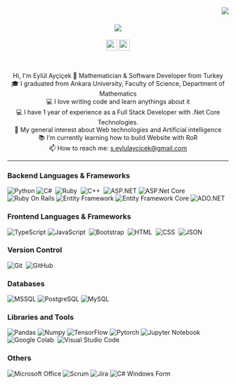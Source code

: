 <img align="right" src="https://visitor-badge.laobi.icu/badge?page_id=zumrudu-anka.zumrudu-anka">

<h1 align="center">
  <a href="https://git.io/typing-svg">
    <img src="https://readme-typing-svg.herokuapp.com/?lines=Hello,+There!+👋;+This+is+Eylül+AYÇİÇEK...;Nice+to+meet+you!&center=true&size=30">
  </a>
</h1>

<p align="center">
   <a href="https://www.linkedin.com/in/eylül-ayçiçek/"><img src="https://img.shields.io/badge/linkedin-%230077B5.svg?&style=for-the-badge&logo=linkedin&logoColor=white" height=25></a> 
    <a href="https://medium.com/@s.eylulaycicek">
        <img src="https://img.shields.io/badge/Medium-%230077B5.svg?&style=for-the-badge&logo=medium&logoColor=black" height=25>
    </a> 
</p>

<br>
<p align="center">
  Hi, I'm Eylül Ayçiçek 👋 Mathematician & Software Developer from Turkey
  <br>
  🎓 I graduated from Ankara University, Faculty of Science, Department of Mathematics
  <br>
  💻 I love writing code and learn anythings about it
  <br>
	💻 I have 1 year of experience as a Full Stack Developer with .Net Core Technologies.
	<br>
	👀 My general interest about Web technologies and Artificial intelligence
  <br>
  📚 I’m currently learning how to build Website with RoR
  <br>
  📫 How to reach me: <a href="mailto: s.eylulaycicek@gmail.com"> s.eylulaycicek@gmail.com</a>
</p>

<hr>

### Backend Languages & Frameworks

![Python](https://img.shields.io/badge/-Python-000?&logo=Python)
![C#](https://img.shields.io/badge/c%23-%2305122A?style=flat&logo=c-sharp)&nbsp;
![Ruby](https://img.shields.io/badge/-Ruby-05122A?style=flat&logo=ruby)&nbsp;
![C++](https://img.shields.io/badge/-C++-05122A?style=flat&logo=C%2B%2B&logoColor=00599C)&nbsp;
![ASP.NET](https://img.shields.io/badge/ASP.NET-%2305122A?style=flat&logo=.net)
![ASP.Net Core](https://img.shields.io/badge/ASP.Net%20Core-%2305122A?style=flat&logo=.net)
![Ruby On Rails](https://img.shields.io/badge/Ruby%20On%20Rails-%23CC0000?style=flat&logo=ruby-on-rails)
![Entity Framework](https://img.shields.io/badge/Entity%20Framework-%2305122A?style=flat&logo=.net)
![Entity Framework Core](https://img.shields.io/badge/Entity%20Framework%20Core-%2305122A?style=flat&logo=.net)
![ADO.NET](https://img.shields.io/badge/ADO.NET-%2305122A?style=flat&logo=.net)


### Frontend Languages & Frameworks

![TypeScript](https://img.shields.io/badge/-TypeScript-000?&logo=TypeScript)
![JavaScript](https://img.shields.io/badge/-JavaScript-05122A?style=flat&logo=javascript)&nbsp;
![Bootstrap](https://img.shields.io/badge/-Bootstrap-05122A?style=flat&logo=bootstrap&logoColor=563D7C)&nbsp;
![HTML](https://img.shields.io/badge/-HTML-05122A?style=flat&logo=HTML5)&nbsp;
![CSS](https://img.shields.io/badge/-CSS-05122A?style=flat&logo=CSS3&logoColor=1572B6)&nbsp;
![JSON](https://img.shields.io/badge/-JSON-05122A?style=flat&logo=json&logoColor=000000)&nbsp;


### Version Control
![Git](https://img.shields.io/badge/-Git-05122A?style=flat&logo=git)&nbsp;
![GitHub](https://img.shields.io/badge/-GitHub-05122A?style=flat&logo=github)&nbsp;

### Databases
![MSSQL](https://img.shields.io/badge/-SQL-000?&logo=MsSQL)
![PostgreSQL](https://img.shields.io/badge/-PostgreSQL-336791?style=flat-square&logo=postgresql)
![MySQL](https://img.shields.io/badge/-MySQL-05122A?style=flat&logo=mysql&logoColor=4479A1)&nbsp;

### Libraries and Tools
![Pandas](https://img.shields.io/badge/-Pandas-000?&logo=pandas)
![Numpy](https://img.shields.io/badge/-Numpy-000?&logo=numpy)
![TensorFlow](https://img.shields.io/badge/-TensorFlow-000?&logo=TensorFlow)
![Pytorch](https://img.shields.io/badge/-Pytorch-000?&logo=PyTorch)
![Jupyter Notebook](https://img.shields.io/badge/-Jupyter%20Notebook-05122A?style=flat&logo=jupyter&logoColor=F37626)&nbsp;
![Google Colab](https://img.shields.io/badge/-Google%20Colab-05122A?style=flat&logo=google-colab&logoColor=F9AB00)&nbsp;
![Visual Studio Code](https://img.shields.io/badge/-Visual%20Studio%20Code-05122A?style=flat&logo=visual-studio-code&logoColor=007ACC)&nbsp;

### Others
![Microsoft Office](https://img.shields.io/badge/-Microsoft%20Office-05122A?style=flat&logo=microsoft-office)
![Scrum](https://img.shields.io/badge/-Scrum-05122A?style=flat&logo=scrum)
![Jira](https://img.shields.io/badge/-Jira-05122A?style=flat&logo=jira)
![C# Windows Form](https://img.shields.io/badge/-C%23%20Windows%20Form-05122A?style=flat&logo=c-sharp)
